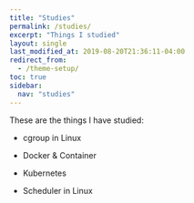 ```yaml
---
title: "Studies"
permalink: /studies/
excerpt: "Things I studied"
layout: single
last_modified_at: 2019-08-20T21:36:11-04:00
redirect_from:
  - /theme-setup/
toc: true
sidebar:
  nav: "studies"
---
```

These are the things I have studied:

 * cgroup in Linux

 * Docker & Container

 * Kubernetes

 * Scheduler in Linux